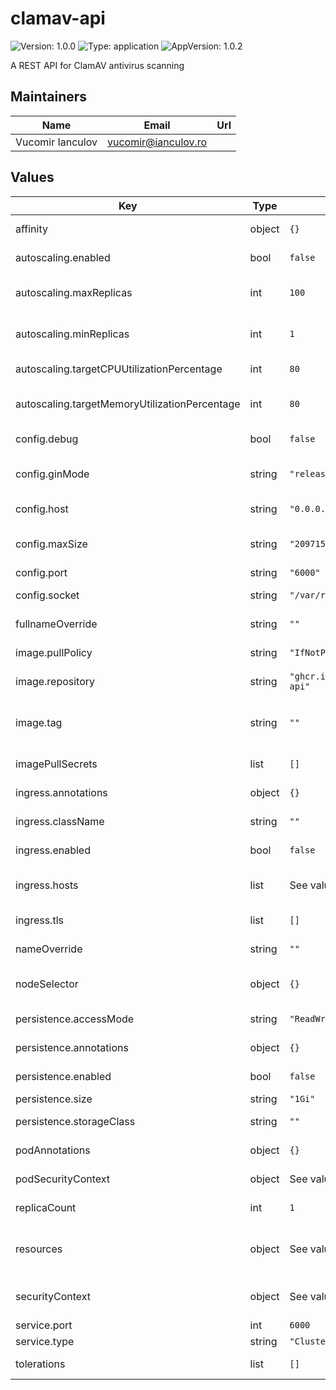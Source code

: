 # clamav-api

![Version: 1.0.0](https://img.shields.io/badge/Version-1.0.0-informational?style=flat-square) ![Type: application](https://img.shields.io/badge/Type-application-informational?style=flat-square) ![AppVersion: 1.0.2](https://img.shields.io/badge/AppVersion-1.0.2-informational?style=flat-square)

A REST API for ClamAV antivirus scanning

## Maintainers

| Name | Email | Url |
| ---- | ------ | --- |
| Vucomir Ianculov | <vucomir@ianculov.ro> |  |

## Values

| Key | Type | Default | Description |
|-----|------|---------|-------------|
| affinity | object | `{}` | Pod affinity settings |
| autoscaling.enabled | bool | `false` | Enable autoscaling |
| autoscaling.maxReplicas | int | `100` | Maximum number of replicas |
| autoscaling.minReplicas | int | `1` | Minimum number of replicas |
| autoscaling.targetCPUUtilizationPercentage | int | `80` | Target CPU utilization |
| autoscaling.targetMemoryUtilizationPercentage | int | `80` | Target memory utilization |
| config.debug | bool | `false` | Enable debug mode |
| config.ginMode | string | `"release"` | Gin framework mode |
| config.host | string | `"0.0.0.0"` | API host binding |
| config.maxSize | string | `"209715200"` | Maximum file size for scanning |
| config.port | string | `"6000"` | API port |
| config.socket | string | `"/var/run/clamav/clamd.ctl"` | ClamAV socket path |
| fullnameOverride | string | `""` | Override the full name |
| image.pullPolicy | string | `"IfNotPresent"` | Image pull policy |
| image.repository | string | `"ghcr.io/devhatro/clamav-api"` | Image repository |
| image.tag | string | `""` | Image tag (defaults to Chart appVersion) |
| imagePullSecrets | list | `[]` | Image pull secrets |
| ingress.annotations | object | `{}` | Ingress annotations |
| ingress.className | string | `""` | Ingress class name |
| ingress.enabled | bool | `false` | Enable ingress |
| ingress.hosts | list | See values.yaml | Ingress hosts configuration |
| ingress.tls | list | `[]` | Ingress TLS configuration |
| nameOverride | string | `""` | Override the name |
| nodeSelector | object | `{}` | Node selector settings |
| persistence.accessMode | string | `"ReadWriteOnce"` | PVC access mode |
| persistence.annotations | object | `{}` | PVC annotations |
| persistence.enabled | bool | `false` | Enable persistence |
| persistence.size | string | `"1Gi"` | PVC size |
| persistence.storageClass | string | `""` | Storage class name |
| podAnnotations | object | `{}` | Pod annotations |
| podSecurityContext | object | See values.yaml | Pod security context |
| replicaCount | int | `1` | Number of replicas |
| resources | object | See values.yaml | Container resource requests and limits |
| securityContext | object | See values.yaml | Container security context |
| service.port | int | `6000` | Service port |
| service.type | string | `"ClusterIP"` | Service type |
| tolerations | list | `[]` | Pod tolerations | 
